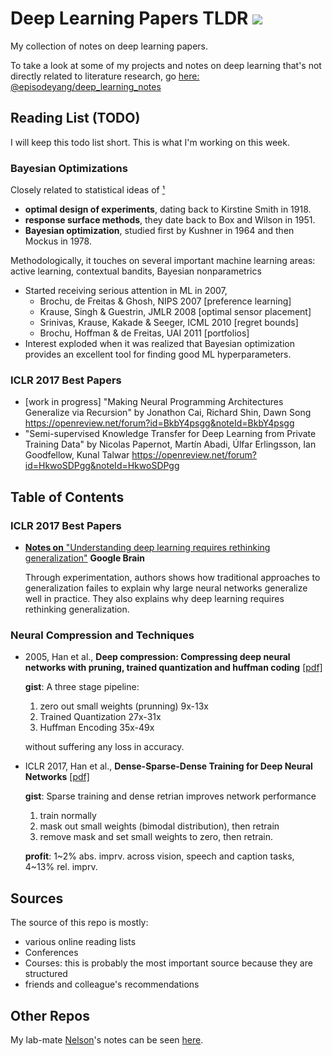 # Deep Learning Papers TLDR [![](https://img.shields.io/badge/link_on-GitHub-brightgreen.svg?style=flat-square)](https://github.com/episodeyang/deep_learning_papers_TLDR)

My collection of notes on deep learning papers.

To take a look at some of my projects and notes on deep learning that's not directly related to literature research, go [here: @episodeyang/deep_learning_notes](https://github.com/episodeyang/deep_learning_notes#notes-on-deep-learning)

## Reading List (TODO)

I will keep this todo list short. This is what I'm working on this week.

### Bayesian Optimizations

Closely related to statistical ideas of [¹]
- **optimal design of experiments**, dating 
back to Kirstine Smith in 1918. 
- **response surface methods**, they date back to Box and Wilson in 1951. 
- **Bayesian optimization**, studied first by Kushner in 1964 and then
Mockus in 1978. 

Methodologically, it touches on several important machine learning areas: 
active learning, contextual bandits, Bayesian nonparametrics 
- Started receiving serious attention in ML in 2007, 
    - Brochu, de Freitas & Ghosh, NIPS 2007 [preference learning]  
    - Krause, Singh & Guestrin, JMLR 2008 [optimal sensor placement]  
    - Srinivas, Krause, Kakade & Seeger, ICML 2010 [regret bounds]  
    - Brochu, Hoffman & de Freitas, UAI 2011 [portfolios] 
- Interest exploded when it was realized that Bayesian optimization provides an
excellent tool for finding good ML hyperparameters.

[¹]: https://www.iro.umontreal.ca/~bengioy/cifar/NCAP2014-summerschool/slides/Ryan_adams_140814_bayesopt_ncap.pdf

### ICLR 2017 Best Papers

- [work in progress] "Making Neural Programming Architectures Generalize via Recursion"
by Jonathon Cai, Richard Shin, Dawn Song
https://openreview.net/forum?id=BkbY4psgg&noteId=BkbY4psgg
- "Semi-supervised Knowledge Transfer for Deep Learning from Private Training Data" 
by Nicolas Papernot, Martín Abadi, Úlfar Erlingsson, Ian Goodfellow, Kunal Talwar
https://openreview.net/forum?id=HkwoSDPgg&noteId=HkwoSDPgg


## Table of Contents 

### ICLR 2017 Best Papers

- [**Notes on** "Understanding deep learning requires rethinking generalization"](ICLR%202017/Understanding%20deep%20learning%20requires%20rethinking%20generalization.md) **Google Brain**
    
    Through experimentation, authors shows how traditional 
    approaches to generalization failes to explain why large neural networks 
    generalize well in practice. They also explains why deep learning requires
    rethinking generalization. 

### Neural Compression and Techniques

- 2005, Han et al., **Deep compression: Compressing deep neural networks with pruning, trained quantization and huffman coding** [[pdf]](https://arxiv.org/pdf/1510.00149.pdf)
    
    **gist**: A three stage pipeline:
    1. zero out small weights (prunning) 9x-13x
    2. Trained Quantization 27x-31x
    3. Huffman Encoding 35x-49x
    
    without suffering any loss in accuracy.

- ICLR 2017, Han et al., **Dense-Sparse-Dense Training for Deep Neural Networks** [[pdf]](https://arxiv.org/pdf/1607.04381.pdf)
    
    **gist**: Sparse training and dense retrian improves network performance
    1. train normally 
    2. mask out small weights (bimodal distribution), then retrain
    3. remove mask and set small weights to zero, then retrain.
    
    **profit**: 1~2% abs. imprv. across vision, speech and caption tasks, 4~13% rel. imprv.
## Sources

The source of this repo is mostly:
- various online reading lists
- Conferences
- Courses: this is probably the most important source because they are structured
- friends and colleague's recommendations

## Other Repos

My lab-mate [Nelson](https://github.com/nelsonleung)'s notes can be seen [here](https://github.com/nelsonleung/deep-learning-papers-reading-notes).

